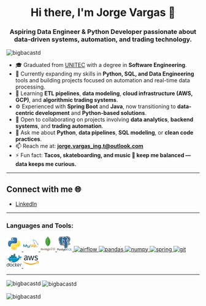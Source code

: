 <h1 align="center">Hi there, I'm Jorge Vargas 👋</h1>
<h3 align="center">Aspiring Data Engineer & Python Developer passionate about data-driven systems, automation, and trading technology.</h3>

<p align="left">
  <img src="https://komarev.com/ghpvc/?username=bigbacastd&label=Profile%20views&color=0e75b6&style=flat" alt="bigbacastd" />
</p>

- 🎓 Graduated from [UNITEC](https://www.unitec.mx/) with a degree in **Software Engineering**.  
- 💼 Currently expanding my skills in **Python, SQL, and Data Engineering** tools and building projects focused on automation and real-time data processing.  
- 🌱 Learning **ETL pipelines**, **data modeling**, **cloud infrastructure (AWS, GCP)**, and **algorithmic trading systems**.  
- ⚙️ Experienced with **Spring Boot** and **Java**, now transitioning to **data-centric development** and **Python-based solutions**.  
- 👯 Open to collaborating on projects involving **data analytics**, **backend systems**, and **trading automation**.  
- 💬 Ask me about **Python**, **data pipelines**, **SQL modeling**, or **clean code practices**.  
- 📫 Reach me at: **jorge.vargas_ing.t@outlook.com**  
- ⚡ Fun fact: **Tacos, skateboarding, and music 🎵 keep me balanced — data keeps me curious.**

---

## Connect with me 🌐
- [LinkedIn](https://www.linkedin.com/in/jorge-vargas18/)

---

<h3 align="left">Languages and Tools:</h3>

<p align="left">
<a href="https://www.python.org/" target="_blank" rel="noreferrer"> <img src="https://raw.githubusercontent.com/devicons/devicon/master/icons/python/python-original.svg" alt="python" width="40" height="40"/> </a>
<a href="https://www.mysql.com/" target="_blank" rel="noreferrer"> <img src="https://raw.githubusercontent.com/devicons/devicon/master/icons/mysql/mysql-original-wordmark.svg" alt="mysql" width="40" height="40"/> </a>
<a href="https://www.mongodb.com/" target="_blank" rel="noreferrer"> <img src="https://raw.githubusercontent.com/devicons/devicon/master/icons/mongodb/mongodb-original-wordmark.svg" alt="mongodb" width="40" height="40"/> </a>
<a href="https://www.postgresql.org/" target="_blank" rel="noreferrer"> <img src="https://raw.githubusercontent.com/devicons/devicon/master/icons/postgresql/postgresql-original-wordmark.svg" alt="postgresql" width="40" height="40"/> </a>
<a href="https://airflow.apache.org/" target="_blank" rel="noreferrer"> <img src="https://cdn.worldvectorlogo.com/logos/airflow.svg" alt="airflow" width="40" height="40"/> </a>
<a href="https://pandas.pydata.org/" target="_blank" rel="noreferrer"> <img src="https://cdn.worldvectorlogo.com/logos/pandas.svg" alt="pandas" width="40" height="40"/> </a>
<a href="https://numpy.org/" target="_blank" rel="noreferrer"> <img src="https://cdn.worldvectorlogo.com/logos/numpy-1.svg" alt="numpy" width="40" height="40"/> </a>
<a href="https://spring.io/" target="_blank" rel="noreferrer"> <img src="https://www.vectorlogo.zone/logos/springio/springio-icon.svg" alt="spring" width="40" height="40"/> </a>
<a href="https://git-scm.com/" target="_blank" rel="noreferrer"> <img src="https://www.vectorlogo.zone/logos/git-scm/git-scm-icon.svg" alt="git" width="40" height="40"/> </a>
<a href="https://www.docker.com/" target="_blank" rel="noreferrer"> <img src="https://raw.githubusercontent.com/devicons/devicon/master/icons/docker/docker-original-wordmark.svg" alt="docker" width="40" height="40"/> </a>
<a href="https://aws.amazon.com/" target="_blank" rel="noreferrer"> <img src="https://raw.githubusercontent.com/devicons/devicon/master/icons/amazonwebservices/amazonwebservices-original-wordmark.svg" alt="aws" width="40" height="40"/> </a>
</p>

---

<p><img align="left" src="https://github-readme-stats.vercel.app/api/top-langs?username=bigbacastd&show_icons=true&locale=en&layout=compact" alt="bigbacastd" /></p>

<p>&nbsp;<img align="center" src="https://github-readme-stats.vercel.app/api?username=bigbacastd&show_icons=true&locale=en" alt="bigbacastd" /></p>

<p><img align="center" src="https://github-readme-streak-stats.herokuapp.com/?user=bigbacastd&" alt="bigbacastd" /></p>

